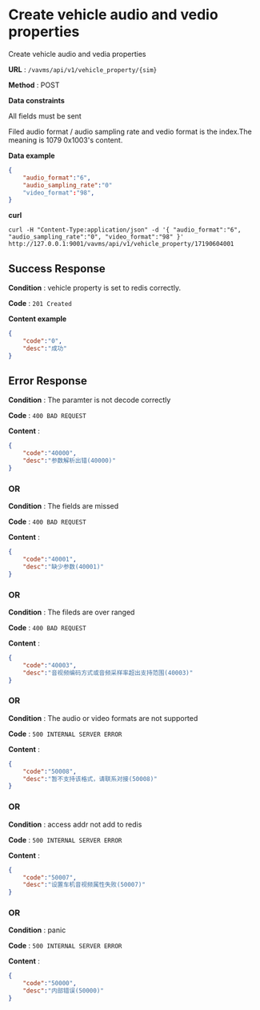 # Create vehicle audio and vedio properties

Create vehicle audio and vedia properties

**URL** : `/vavms/api/v1/vehicle_property/{sim}`

**Method** : POST

**Data constraints**

All fields must be sent

Filed audio format / audio sampling rate and vedio format is the index.The meaning is 1079 0x1003's content.

**Data example** 

```json
{ 
	"audio_format":"6",
	"audio_sampling_rate":"0"
	"video_format":"98",
}
```
**curl**
```
curl -H "Content-Type:application/json" -d '{ "audio_format":"6", "audio_sampling_rate":"0", "video_format":"98" }' http://127.0.0.1:9001/vavms/api/v1/vehicle_property/17190604001
```
## Success Response

**Condition** : vehicle property is set to redis correctly.

**Code** : `201 Created`

**Content example**

```json
{
    "code":"0",
    "desc":"成功"
}
```

## Error Response

**Condition** : The paramter is not decode correctly

**Code** : `400 BAD REQUEST`

**Content** : 

```json
{
    "code":"40000",
    "desc":"参数解析出错(40000)"
}
```

### OR

**Condition** : The fields are missed

**Code** : `400 BAD REQUEST`

**Content** : 

```json
{
    "code":"40001",
    "desc":"缺少参数(40001)"
}
```
### OR

**Condition** : The fileds are over ranged

**Code** : `400 BAD REQUEST`

**Content** : 

```json
{
    "code":"40003",
    "desc":"音视频编码方式或音频采样率超出支持范围(40003)"
}
```

### OR

**Condition** : The audio or video formats are not supported

**Code** : `500 INTERNAL SERVER ERROR`

**Content** : 

```json
{
    "code":"50008",
    "desc":"暂不支持该格式，请联系对接(50008)"
}
```
### OR

**Condition** : access addr not add to redis

**Code** : `500 INTERNAL SERVER ERROR`

**Content** : 

```json
{
    "code":"50007",
    "desc":"设置车机音视频属性失败(50007)"
}
```
### OR

**Condition** : panic

**Code** : `500 INTERNAL SERVER ERROR`

**Content** : 

```json
{
    "code":"50000",
    "desc":"内部错误(50000)"
}
```
